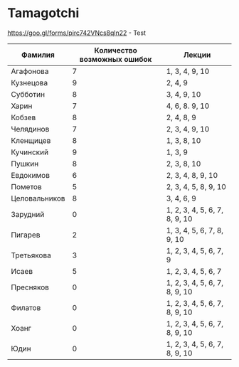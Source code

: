 # Tamagotchi
https://goo.gl/forms/pirc742VNcs8qln22 - Test

Фамилия       	| Количество возможных ошибок 	| Лекции
----------------| ----------------------------- | ----------------------------
Агафонова		    |	7							                | 1, 3, 4, 9, 10
Кузнецова		    |	9							                | 2, 4, 9
Субботин		    |	8							                | 3, 4, 9, 10				
Харин			      |	7							                | 4, 6, 8. 9, 10
Кобзев			    |	8							                | 2, 4, 8, 9
Челядинов		    |	7							                | 2, 3, 4, 9, 10
Кленщицев		    |	8							                | 1, 3, 8, 10
Кучинский		    |	9							                | 1, 3, 9
Пушкин			    |	8							                | 2, 3, 8, 10
Евдокимов		    |	6							                | 2, 3, 4, 8, 9, 10
Пометов			    |	5							                | 2, 3, 4, 5, 8, 9, 10
Целовальников	  |	8							                | 3, 4, 6, 9
Зарудний		    |	0							                | 1, 2, 3, 4, 5, 6, 7, 8, 9, 10
Пигарев			    |	2							                | 1, 3, 4, 5, 6, 7, 8, 9, 10
Третьякова	   	|	3							                | 1, 2, 3, 4, 5, 6, 7, 9
Исаев			      |	5							                | 1, 2, 3, 4, 5, 6, 7
Пресняков	    	|	0							                | 1, 2, 3, 4, 5, 6, 7, 8, 9, 10
Филатов			    |	0							                | 1, 2, 3, 4, 5, 6, 7, 8, 9, 10
Хоанг			      |	0							                | 1, 2, 3, 4, 5, 6, 7, 8, 9, 10
Юдин			      |	0							                | 1, 2, 3, 4, 5, 6, 7, 8, 9, 10
